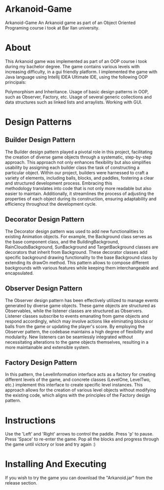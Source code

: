 # Arkanoid-Game
Arkanoid-Game
An Arkanoid game as part of an Object Oriented Programing course i took at Bar Ilan university.

# About
This Arkanoid game was implemented as part of an OOP course i took during my bachelor degree. The game contains various levels with increasing difficulty, in a gui friendly platform. I implemented the game with Java language using Intellij IDEA Ultimate IDE, using the following OOP principals:

 Polymorphism and Inheritance.
Usage of basic design patterns in OOP, such as Observer, Factory, etc.
Usage of several generic collections and data structures such as linked lists and arraylists.
Working with GUI.

# Design Patterns
 ## Builder Design Pattern
  The Builder design pattern played a pivotal role in this project, facilitating the creation of diverse game objects through a systematic, step-by-step approach. This         approach not only enhances flexibility but also simplifies usability by assigning each builder class the task of constructing a particular object. Within our project,        builders were harnessed to craft a variety of elements, including balls, blocks, and paddles, fostering a clear and structured development process. Embracing this         
  methodology translates into code that is not only more readable but also easier to maintain. Additionally, it streamlines the process of adjusting the properties of each 
  object during its construction, ensuring adaptability and efficiency throughout the development cycle.
 ## Decorator Design Pattern
  The Decorator design pattern was used to add new functionalities to existing Animation objects. For example, the Background class serves as the base component class, and 
  the BuildingBackground, RainCloudsBackground, SunBackground and TargetBackground classes are decorators that inherit from Background. These decorator classes add specific 
  background drawing functionality to the base Background class by extending its drawOn method. This pattern allows to compose different backgrounds with various features 
  while keeping them interchangeable and encapsulated.
  ## Observer Design Pattern
  The Observer design pattern has been effectively utilized to manage events generated by diverse game objects. These game objects are structured as Observables, while the 
  listener classes are structured as Observers. Listener classes subscribe to events emanating from game objects and respond accordingly, which may involve actions like 
  eliminating blocks or balls from the game or updating the player's score. By employing the Observer pattern, the codebase maintains a high degree of flexibility and 
  modularity. New listeners can be seamlessly integrated without necessitating alterations to the game objects themselves, resulting in a more maintainable and extensible 
  system.
  ## Factory Design Pattern
  In this pattern, the LevelInformation interface acts as a factory for creating different levels of the game, and concrete classes (LevelOne, LevelTwo, etc.) implement this 
  interface to create specific level instances. This approach allows for the creation of various level objects without modifying the existing code, which aligns with the 
  principles of the Factory design pattern.
# Instructions
  Use the 'Left' and 'Right' arrows to control the paddle.
  Press 'p' to pause.
  Press 'Space' to re-enter the game.
  Pop all the blocks and progress through the game until victory or lose and try again :)
# Installing And Executing
 If you wish to try the game you can download the "Arkanoid.jar" from the release section.
